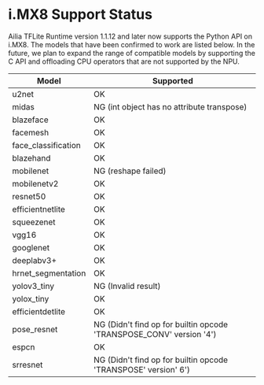 # i.MX8 Support Status

Ailia TFLite Runtime version 1.1.12 and later now supports the Python API on i.MX8. The models that have been confirmed to work are listed below. In the future, we plan to expand the range of compatible models by supporting the C API and offloading CPU operators that are not supported by the NPU.

|Model|Supported|
|-----|-----|
|u2net|OK|
|midas|NG (int object has no attribute transpose)|
|blazeface|OK|
|facemesh|OK|
|face_classification|OK|
|blazehand|OK|
|mobilenet|NG (reshape failed)|
|mobilenetv2|OK|
|resnet50|OK|
|efficientnetlite|OK|
|squeezenet|OK|
|vgg16|OK|
|googlenet|OK|
|deeplabv3+|OK|
|hrnet_segmentation|OK|
|yolov3_tiny|NG (Invalid result)|
|yolox_tiny|OK|
|efficientdetlite|OK|
|pose_resnet|NG (Didn't find op for builtin opcode 'TRANSPOSE_CONV' version '4')|
|espcn|OK|
|srresnet|NG (Didn't find op for builtin opcode 'TRANSPOSE' version' 6')|
